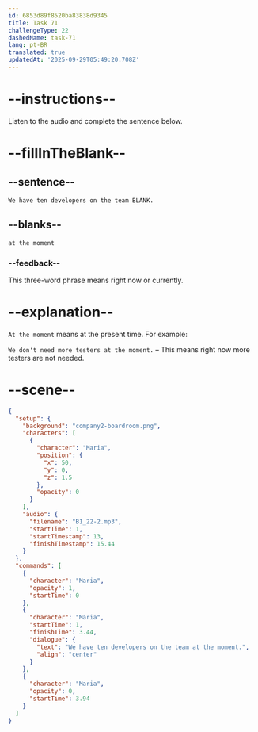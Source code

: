 ```yaml
---
id: 6853d89f8520ba83838d9345
title: Task 71
challengeType: 22
dashedName: task-71
lang: pt-BR
translated: true
updatedAt: '2025-09-29T05:49:20.708Z'
---
```


<!-- (Audio) Maria: We have ten developers on the team at the moment. -->

# --instructions--

Listen to the audio and complete the sentence below.

# --fillInTheBlank--

## --sentence--

`We have ten developers on the team BLANK.`

## --blanks--

`at the moment`

### --feedback--

This three-word phrase means right now or currently.

# --explanation--

`At the moment` means at the present time. For example:

`We don't need more testers at the moment.` – This means right now more testers are not needed.

# --scene--

```json
{
  "setup": {
    "background": "company2-boardroom.png",
    "characters": [
      {
        "character": "Maria",
        "position": {
          "x": 50,
          "y": 0,
          "z": 1.5
        },
        "opacity": 0
      }
    ],
    "audio": {
      "filename": "B1_22-2.mp3",
      "startTime": 1,
      "startTimestamp": 13,
      "finishTimestamp": 15.44
    }
  },
  "commands": [
    {
      "character": "Maria",
      "opacity": 1,
      "startTime": 0
    },
    {
      "character": "Maria",
      "startTime": 1,
      "finishTime": 3.44,
      "dialogue": {
        "text": "We have ten developers on the team at the moment.",
        "align": "center"
      }
    },
    {
      "character": "Maria",
      "opacity": 0,
      "startTime": 3.94
    }
  ]
}
```
